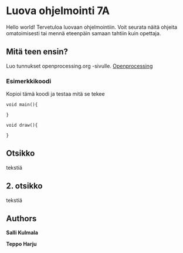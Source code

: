 # Luova ohjelmointi 7A

Hello world! Tervetuloa luovaan ohjelmointiin.
Voit seurata näitä ohjeita omatoimisesti tai mennä eteenpäin samaan tahtiin kuin opettaja.

## Mitä teen ensin?

Luo tunnukset openprocessing.org -sivulle. [Openprocessing](http://www.openprocessing.org)

### Esimerkkikoodi

Kopioi tämä koodi ja testaa mitä se tekee

```
void main(){

}

void draw(){

}
```



## Otsikko

tekstiä

## 2. otsikko

tekstiä

## Authors

**Salli Kulmala** 

**Teppo Harju**

